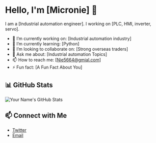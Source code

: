 # Hello, I'm [Micronie] 👋

I am a [Industrial automation engineer]. I working on [PLC, HMI, inverter, servo].

- 🔭 I’m currently working on: [Industrial automation industry]
- 🌱 I’m currently learning: [Python]
- 👯 I’m looking to collaborate on: [Strong overseas traders]
- 💬 Ask me about: [Industrial automation Topics]
- 📫 How to reach me: [Nie5664@gmial.com]
- ⚡ Fun fact: [A Fun Fact About You]

## 📊 GitHub Stats

![Your Name's GitHub Stats](https://github-readme-stats.vercel.app/api?username=nie5664&show_icons=true&hide_title=true&count_private=true&theme=default)

## 📫 Connect with Me

- [Twitter](https://twitter.com/nie5664)
- [Email](mailto:info@hbgl.cn)
